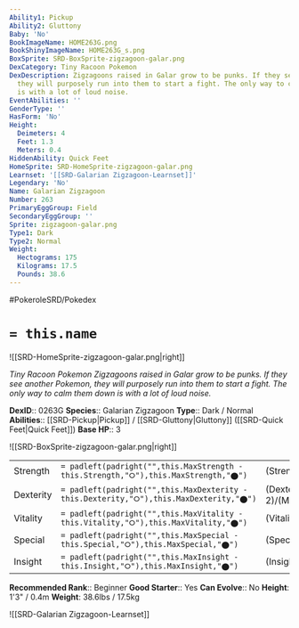 ```yaml
---
Ability1: Pickup
Ability2: Gluttony
Baby: 'No'
BookImageName: HOME263G.png
BookShinyImageName: HOME263G_s.png
BoxSprite: SRD-BoxSprite-zigzagoon-galar.png
DexCategory: Tiny Racoon Pokemon
DexDescription: Zigzagoons raised in Galar grow to be punks. If they see another Pokemon,
  they will purposely run into them to start a fight. The only way to calm them down
  is with a lot of loud noise.
EventAbilities: ''
GenderType: ''
HasForm: 'No'
Height:
  Deimeters: 4
  Feet: 1.3
  Meters: 0.4
HiddenAbility: Quick Feet
HomeSprite: SRD-HomeSprite-zigzagoon-galar.png
Learnset: '[[SRD-Galarian Zigzagoon-Learnset]]'
Legendary: 'No'
Name: Galarian Zigzagoon
Number: 263
PrimaryEggGroup: Field
SecondaryEggGroup: ''
Sprite: zigzagoon-galar.png
Type1: Dark
Type2: Normal
Weight:
  Hectograms: 175
  Kilograms: 17.5
  Pounds: 38.6
---
```


#PokeroleSRD/Pokedex

# `= this.name`

![[SRD-HomeSprite-zigzagoon-galar.png|right]]

*Tiny Racoon Pokemon*
*Zigzagoons raised in Galar grow to be punks. If they see another Pokemon, they will purposely run into them to start a fight. The only way to calm them down is with a lot of loud noise.*

**DexID**:: 0263G
**Species**:: Galarian Zigzagoon
**Type**:: Dark / Normal
**Abilities**:: [[SRD-Pickup|Pickup]] / [[SRD-Gluttony|Gluttony]] ([[SRD-Quick Feet|Quick Feet]])
**Base HP**:: 3

![[SRD-BoxSprite-zigzagoon-galar.png|right]]

|           |                                                                                        |                                          |
| --------- | -------------------------------------------------------------------------------------- | ---------------------------------------- |
| Strength  | `= padleft(padright("",this.MaxStrength - this.Strength,"⭘"),this.MaxStrength,"⬤")`    | (Strength::1)/(MaxStrength::3)   |
| Dexterity | `= padleft(padright("",this.MaxDexterity - this.Dexterity,"⭘"),this.MaxDexterity,"⬤")` | (Dexterity:: 2)/(MaxDexterity::4) |
| Vitality  | `= padleft(padright("",this.MaxVitality - this.Vitality,"⭘"),this.MaxVitality,"⬤")`    | (Vitality::1)/(MaxVitality::3)   |
| Special   | `= padleft(padright("",this.MaxSpecial - this.Special,"⭘"),this.MaxSpecial,"⬤")`       | (Special::1)/(MaxSpecial::3)     |
| Insight   | `= padleft(padright("",this.MaxInsight - this.Insight,"⭘"),this.MaxInsight,"⬤")`       | (Insight::1)/(MaxInsight::3)     |

**Recommended Rank**:: Beginner
**Good Starter**:: Yes
**Can Evolve**:: No
**Height**: 1'3" / 0.4m
**Weight**: 38.6lbs / 17.5kg

![[SRD-Galarian Zigzagoon-Learnset]]